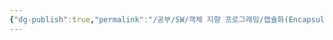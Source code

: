 ```yaml
---
{"dg-publish":true,"permalink":"/공부/SW/객체 지향 프로그래밍/캡슐화(Encapsulation)/","dgPassFrontmatter":true}
---
```


